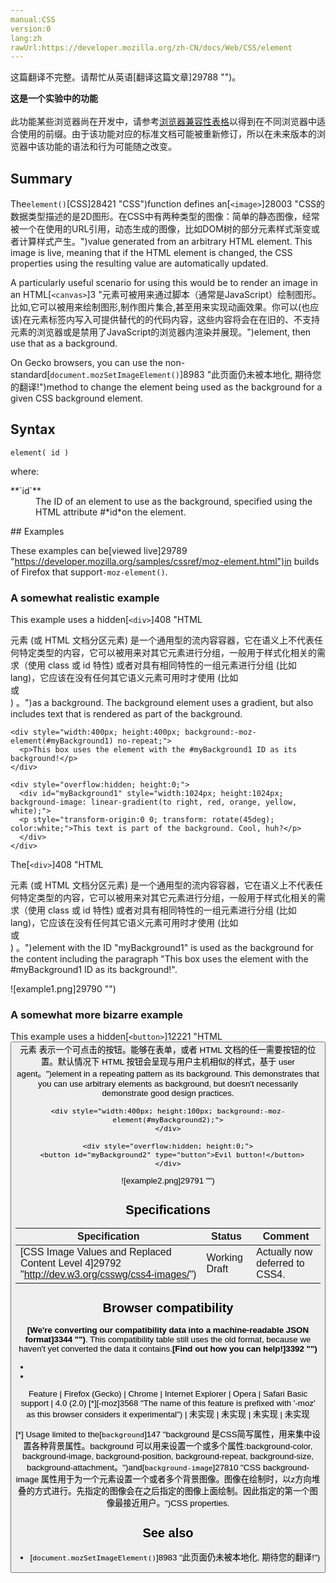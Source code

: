 ```yaml
---
manual:CSS
version:0
lang:zh
rawUrl:https://developer.mozilla.org/zh-CN/docs/Web/CSS/element
---
```




这篇翻译不完整。请帮忙从英语[翻译这篇文章]29788 "")。






**这是一个实验中的功能**<br></br>此功能某些浏览器尚在开发中，请参考[浏览器兼容性表格](%27918#Browser_compatibility "")以得到在不同浏览器中适合使用的前缀。由于该功能对应的标准文档可能被重新修订，所以在未来版本的浏览器中该功能的语法和行为可能随之改变。




## Summary<a name="Summary"></a>


The`element()`[CSS]28421 "CSS")function defines an[`<image>`]28003 "CSS的数据类型描述的是2D图形。在CSS中有两种类型的图像：简单的静态图像，经常被一个在使用的URL引用，动态生成的图像，比如DOM树的部分元素样式渐变或者计算样式产生。")value generated from an arbitrary HTML element. This image is live, meaning that if the HTML element is changed, the CSS properties using the resulting value are automatically updated.



A particularly useful scenario for using this would be to render an image in an HTML[`<canvas>`]3 "<canvas>元素可被用来通过脚本（通常是JavaScript）绘制图形。比如,它可以被用来绘制图形,制作图片集合,甚至用来实现动画效果。你可以(也应该)在元素标签内写入可提供替代的的代码内容，这些内容将会在在旧的、不支持<canvas>元素的浏览器或是禁用了JavaScript的浏览器内渲染并展现。")element, then use that as a background.



On Gecko browsers, you can use the non-standard[`document.mozSetImageElement()`]8983 "此页面仍未被本地化, 期待您的翻译!")method to change the element being used as the background for a given CSS background element.


## Syntax<a name="Syntax"></a>

```
element( id )
```


where:

<dl><dt id=''>**`id`**</dt><dd>The ID of an element to use as the background, specified using the HTML attribute #*id*on the element.</dd></dl>
## Examples<a name="Examples"></a>


These examples can be[viewed live]29789 "https://developer.mozilla.org/samples/cssref/moz-element.html")in builds of Firefox that support`-moz-element()`.


### A somewhat realistic example<a name="A_somewhat_realistic_example"></a>


This example uses a hidden[`<div>`]408 "HTML <div> 元素 (或 HTML 文档分区元素) 是一个通用型的流内容容器，它在语义上不代表任何特定类型的内容，它可以被用来对其它元素进行分组，一般用于样式化相关的需求（使用 class 或 id 特性) 或者对具有相同特性的一组元素进行分组 (比如 lang)，它应该在没有任何其它语义元素可用时才使用 (比如 <article> 或 <nav>) 。")as a background. The background element uses a gradient, but also includes text that is rendered as part of the background.


```
<div style="width:400px; height:400px; background:-moz-element(#myBackground1) no-repeat;">
  <p>This box uses the element with the #myBackground1 ID as its background!</p>
</div>

<div style="overflow:hidden; height:0;">
  <div id="myBackground1" style="width:1024px; height:1024px; background-image: linear-gradient(to right, red, orange, yellow, white);">
  <p style="transform-origin:0 0; transform: rotate(45deg); color:white;">This text is part of the background. Cool, huh?</p>
  </div>
</div>
```


The[`<div>`]408 "HTML <div> 元素 (或 HTML 文档分区元素) 是一个通用型的流内容容器，它在语义上不代表任何特定类型的内容，它可以被用来对其它元素进行分组，一般用于样式化相关的需求（使用 class 或 id 特性) 或者对具有相同特性的一组元素进行分组 (比如 lang)，它应该在没有任何其它语义元素可用时才使用 (比如 <article> 或 <nav>) 。")element with the ID &quot;myBackground1&quot; is used as the background for the content including the paragraph &quot;This box uses the element with the #myBackground1 ID as its background!&quot;.



![example1.png]29790 "")


### A somewhat more bizarre example<a name="A_somewhat_more_bizarre_example"></a>


This example uses a hidden[`<button>`]12221 "HTML <button>元素 表示一个可点击的按钮。能够在表单，或者 HTML 文档的任一需要按钮的位置。默认情况下 HTML 按钮会呈现与用户主机相似的样式，基于 user agent。")element in a repeating pattern as its background. This demonstrates that you can use arbitrary elements as background, but doesn&#39;t necessarily demonstrate good design practices.


```
<div style="width:400px; height:100px; background:-moz-element(#myBackground2);">
</div>

<div style="overflow:hidden; height:0;">
  <button id="myBackground2" type="button">Evil button!</button>
</div>
```


![example2.png]29791 "")


## Specifications<a name="Specifications"></a>

Specification | Status | Comment 
 ---  |  ---  |  ---  | 
[CSS Image Values and Replaced Content Level 4]29792 "http://dev.w3.org/csswg/css4-images/") | Working Draft | Actually now deferred to CSS4. 


## Browser compatibility<a name="Browser_compatibility"></a>


**[We&#39;re converting our compatibility data into a machine-readable JSON format]3344 "")**. This compatibility table still uses the old format, because we haven&#39;t yet converted the data it contains.**[Find out how you can help!]3392 "")**


* 
* 

Feature | Firefox (Gecko) | Chrome | Internet Explorer | Opera | Safari 
Basic support | 4.0 (2.0) [*][-moz]3568 "The name of this feature is prefixed with '-moz' as this browser considers it experimental") | 未实现 | 未实现 | 未实现 | 未实现 





[*] Usage limited to the[`background`]147 "background 是CSS简写属性，用来集中设置各种背景属性。background 可以用来设置一个或多个属性:background-color, background-image, background-position, background-repeat, background-size, background-attachment。")and[`background-image`]27810 "CSS background-image 属性用于为一个元素设置一个或者多个背景图像。图像在绘制时，以z方向堆叠的方式进行。先指定的图像会在之后指定的图像上面绘制。因此指定的第一个图像最接近用户。")CSS properties.


## See also<a name="See_also"></a>

* [`document.mozSetImageElement()`]8983 "此页面仍未被本地化, 期待您的翻译!")



